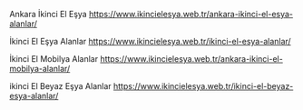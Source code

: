 Ankara İkinci El Eşya  https://www.ikincielesya.web.tr/ankara-ikinci-el-esya-alanlar/

İkinci El Eşya Alanlar https://www.ikincielesya.web.tr/ikinci-el-esya-alanlar/

İkinci El Mobilya Alanlar https://www.ikincielesya.web.tr/ankara-ikinci-el-mobilya-alanlar/

ikinci El Beyaz Eşya Alanlar https://www.ikincielesya.web.tr/ikinci-el-beyaz-esya-alanlar/
